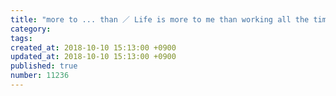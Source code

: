 ```yaml
---
title: "more to ... than ／ Life is more to me than working all the time. 2014-03-27"
category: 
tags: 
created_at: 2018-10-10 15:13:00 +0900
updated_at: 2018-10-10 15:13:00 +0900
published: true
number: 11236
---
```



